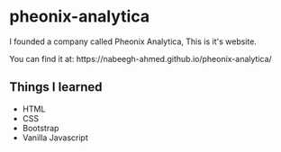 # pheonix-analytica
<p>I founded a company called Pheonix Analytica, This is it's website.</p>
<p>You can find it at: https://nabeegh-ahmed.github.io/pheonix-analytica/ </p>
<h2>Things I learned</h3>
<ul>
  <li>HTML</li>
  <li>CSS</li>
  <li>Bootstrap</li>
  <li>Vanilla Javascript</li>
  </ul>
  
